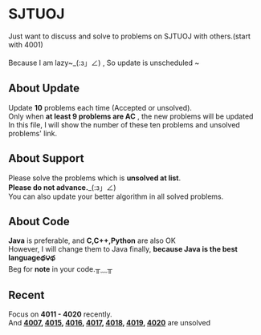 SJTUOJ
=====
Just want to discuss and solve to problems on SJTUOJ with others.(start with 4001)<br>	
Because I am lazy~_(:з」∠) , So update is unscheduled ~<br>

About Update
-----
Update __10__ problems each time (Accepted or unsolved).<br>
Only when __at least 9 problems are AC__ , the new problems will be updated<br>
In this file, I will show the number of these ten problems and unsolved problems' link.<br>

About Support 
---
Please solve the problems which is __unsolved at list__.<br>
__Please do not advance.___(:з」∠) <br>
You can also update your better algorithm in all solved problems.<br>

About Code
------
__Java__ is preferable, and __C,C++,Python__ are also OK<br>
However, I will change them to Java finally, __because Java is the best languageథ౪థ__<br>
Beg for __note__ in your code.╥﹏╥


Recent
---
Focus on __4011 - 4020__ recently.<br>
And
 __[4007](https://acm.sjtu.edu.cn/OnlineJudge/problem/4007),
[4015](https://acm.sjtu.edu.cn/OnlineJudge/problem/4015),
[4016](https://acm.sjtu.edu.cn/OnlineJudge/problem/4016),
[4017](https://acm.sjtu.edu.cn/OnlineJudge/problem/4017),
[4018](https://acm.sjtu.edu.cn/OnlineJudge/problem/4018),
[4019](https://acm.sjtu.edu.cn/OnlineJudge/problem/4019),
[4020](https://acm.sjtu.edu.cn/OnlineJudge/problem/4020)__ 
are unsolved <br>


